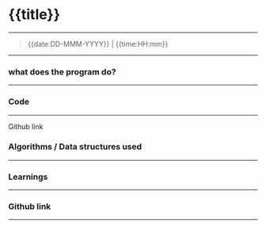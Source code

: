 # {{title}}
---



> {{date:DD-MMM-YYYY}} | {{time:HH:mm}}


---

### what does the program do?
---

### Code
---
Github link



### Algorithms / Data structures used
---



### Learnings
---




### Github link
----
